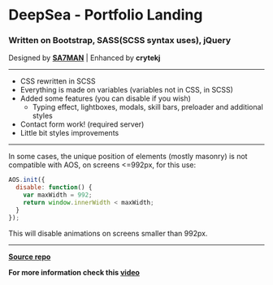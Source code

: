 # DeepSea - Portfolio Landing

### Written on Bootstrap, SASS(SCSS syntax uses), jQuery

Designed by **[SA7MAN](https://www.youtube.com/@SA7MAN)** | Enhanced by **crytekj**

* * *

* CSS rewritten in SCSS
* Everything is made on variables (variables not in CSS, in SCSS)
* Added some features (you can disable if you wish)
    * Typing effect, lightboxes, modals, skill bars, preloader and additional styles
* Contact form work! (required server)
* Little bit styles improvements

* * *

In some cases, the unique position of elements (mostly masonry) is not compatible with AOS, on screens <=992px, for this use:

```javascript
AOS.init({  
  disable: function() {
    var maxWidth = 992;
    return window.innerWidth < maxWidth;
  }
});
```

This will disable animations on screens smaller than 992px.

* * *

**[Source repo](https://github.com/SA7MAN/joncarter)**

**For more information check this [video](https://youtu.be/3e8p0R5-b5A)**